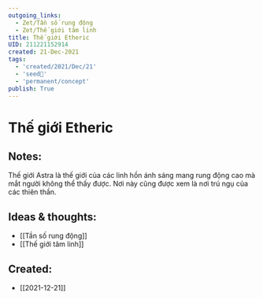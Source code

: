 ```yaml
---
outgoing_links:
  - Zet/Tần số rung động
  - Zet/Thế giới tâm linh
title: Thế giới Etheric
UID: 211221152914
created: 21-Dec-2021
tags:
  - 'created/2021/Dec/21'
  - 'seed🥜'
  - 'permanent/concept'
publish: True
---
```

# Thế giới Etheric

## Notes:
Thế giới Astra là thế giới của các linh hồn ánh sáng mang rung động cao mà mắt người không thể thấy được. Nơi này cũng được xem là nơi trú ngụ của các thiên thần.

## Ideas & thoughts:
- [[Tần số rung động]]
- [[Thế giới tâm linh]]

## Created:
- [[2021-12-21]]
